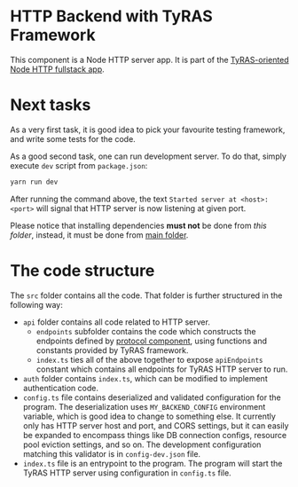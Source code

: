 # HTTP Backend with TyRAS Framework

This component is a Node HTTP server app.
It is part of the [TyRAS-oriented Node HTTP fullstack app](../../README.md).

# Next tasks

As a very first task, it is good idea to pick your favourite testing framework, and write some tests for the code.

As a good second task, one can run development server.
To do that, simply execute `dev` script from `package.json`:
```sh
yarn run dev
```

After running the command above, the text `Started server at <host>:<port>` will signal that HTTP server is now listening at given port.

Please notice that installing dependencies **must not** be done from *this folder*, instead, it must be done from [main folder](../..).

# The code structure

The `src` folder contains all the code.
That folder is further structured in the following way:
- `api` folder contains all code related to HTTP server.
    - `endpoints` subfolder contains the code which constructs the endpoints defined by [protocol component](../protocol), using functions and constants provided by TyRAS framework.
    - `index.ts` ties all of the above together to expose `apiEndpoints` constant which contains all endpoints for TyRAS HTTP server to run.
- `auth` folder contains `index.ts`, which can be modified to implement authentication code.
- `config.ts` file contains deserialized and validated configuration for the program.
  The deserialization uses `MY_BACKEND_CONFIG` environment variable, which is good idea to change to something else.
  It currently only has HTTP server host and port, and CORS settings, but it can easily be expanded to encompass things like DB connection configs, resource pool eviction settings, and so on.
  The development configuration matching this validator is in `config-dev.json` file.
- `index.ts` file is an entrypoint to the program.
  The program will start the TyRAS HTTP server using configuration in `config.ts` file.
